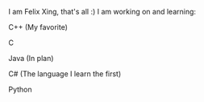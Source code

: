 I am Felix Xing, that's all :)
I am working on and learning:

  C++ (My favorite)
  
  C
  
  Java (In plan)
  
  C# (The language I learn the first)
  
  Python
 
